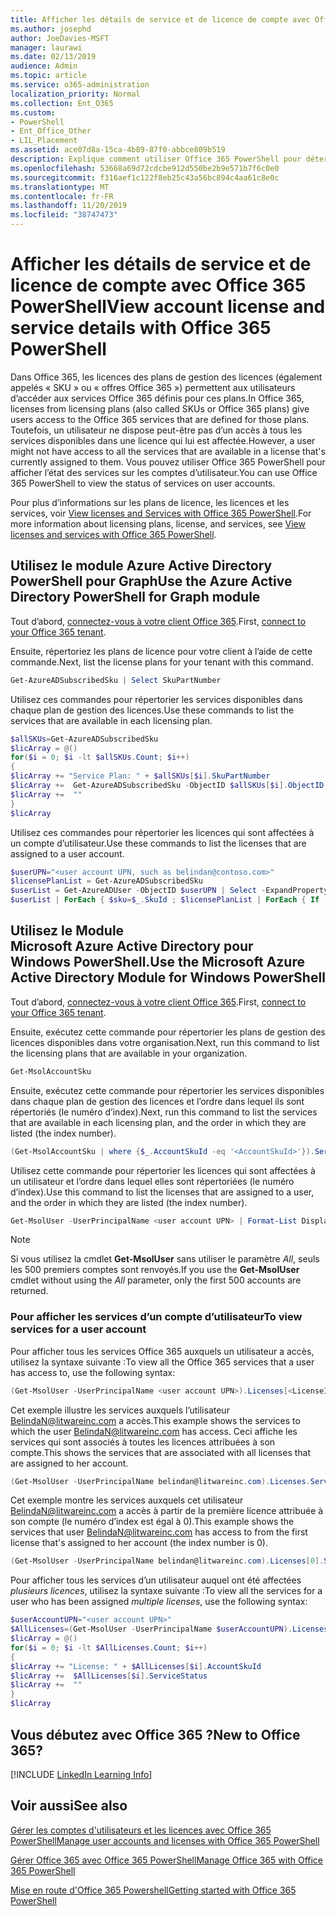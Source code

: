 ```yaml
---
title: Afficher les détails de service et de licence de compte avec Office 365 PowerShell
ms.author: josephd
author: JoeDavies-MSFT
manager: laurawi
ms.date: 02/13/2019
audience: Admin
ms.topic: article
ms.service: o365-administration
localization_priority: Normal
ms.collection: Ent_O365
ms.custom:
- PowerShell
- Ent_Office_Other
- LIL_Placement
ms.assetid: ace07d8a-15ca-4b89-87f0-abbce809b519
description: Explique comment utiliser Office 365 PowerShell pour déterminer les services Office 365 qui ont été attribués à des utilisateurs.
ms.openlocfilehash: 53668a69d72cdcbe912d550be2b9e571b7f6c0e0
ms.sourcegitcommit: f316aef1c122f8eb25c43a56bc894c4aa61c8e0c
ms.translationtype: MT
ms.contentlocale: fr-FR
ms.lasthandoff: 11/20/2019
ms.locfileid: "38747473"
---
```

# <a name="view-account-license-and-service-details-with-office-365-powershell"></a><span data-ttu-id="d5645-103">Afficher les détails de service et de licence de compte avec Office 365 PowerShell</span><span class="sxs-lookup"><span data-stu-id="d5645-103">View account license and service details with Office 365 PowerShell</span></span>

<span data-ttu-id="d5645-104">Dans Office 365, les licences des plans de gestion des licences (également appelés « SKU » ou « offres Office 365 ») permettent aux utilisateurs d’accéder aux services Office 365 définis pour ces plans.</span><span class="sxs-lookup"><span data-stu-id="d5645-104">In Office 365, licenses from licensing plans (also called SKUs or Office 365 plans) give users access to the Office 365 services that are defined for those plans.</span></span> <span data-ttu-id="d5645-105">Toutefois, un utilisateur ne dispose peut-être pas d’un accès à tous les services disponibles dans une licence qui lui est affectée.</span><span class="sxs-lookup"><span data-stu-id="d5645-105">However, a user might not have access to all the services that are available in a license that's currently assigned to them.</span></span> <span data-ttu-id="d5645-106">Vous pouvez utiliser Office 365 PowerShell pour afficher l’état des services sur les comptes d’utilisateur.</span><span class="sxs-lookup"><span data-stu-id="d5645-106">You can use Office 365 PowerShell to view the status of services on user accounts.</span></span> 

<span data-ttu-id="d5645-107">Pour plus d’informations sur les plans de licence, les licences et les services, voir [View licenses and Services with Office 365 PowerShell](view-licenses-and-services-with-office-365-powershell.md).</span><span class="sxs-lookup"><span data-stu-id="d5645-107">For more information about licensing plans, license, and services, see [View licenses and services with Office 365 PowerShell](view-licenses-and-services-with-office-365-powershell.md).</span></span>

## <a name="use-the-azure-active-directory-powershell-for-graph-module"></a><span data-ttu-id="d5645-108">Utilisez le module Azure Active Directory PowerShell pour Graph</span><span class="sxs-lookup"><span data-stu-id="d5645-108">Use the Azure Active Directory PowerShell for Graph module</span></span>

<span data-ttu-id="d5645-109">Tout d’abord, [connectez-vous à votre client Office 365](connect-to-office-365-powershell.md#connect-with-the-azure-active-directory-powershell-for-graph-module).</span><span class="sxs-lookup"><span data-stu-id="d5645-109">First, [connect to your Office 365 tenant](connect-to-office-365-powershell.md#connect-with-the-azure-active-directory-powershell-for-graph-module).</span></span>
  
<span data-ttu-id="d5645-110">Ensuite, répertoriez les plans de licence pour votre client à l’aide de cette commande.</span><span class="sxs-lookup"><span data-stu-id="d5645-110">Next, list the license plans for your tenant with this command.</span></span>

```powershell
Get-AzureADSubscribedSku | Select SkuPartNumber
```

<span data-ttu-id="d5645-111">Utilisez ces commandes pour répertorier les services disponibles dans chaque plan de gestion des licences.</span><span class="sxs-lookup"><span data-stu-id="d5645-111">Use these commands to list the services that are available in each licensing plan.</span></span>

```powershell
$allSKUs=Get-AzureADSubscribedSku
$licArray = @()
for($i = 0; $i -lt $allSKUs.Count; $i++)
{
$licArray += "Service Plan: " + $allSKUs[$i].SkuPartNumber
$licArray +=  Get-AzureADSubscribedSku -ObjectID $allSKUs[$i].ObjectID | Select -ExpandProperty ServicePlans
$licArray +=  ""
}
$licArray
```

<span data-ttu-id="d5645-112">Utilisez ces commandes pour répertorier les licences qui sont affectées à un compte d’utilisateur.</span><span class="sxs-lookup"><span data-stu-id="d5645-112">Use these commands to list the licenses that are assigned to a user account.</span></span>

```powershell
$userUPN="<user account UPN, such as belindan@contoso.com>"
$licensePlanList = Get-AzureADSubscribedSku
$userList = Get-AzureADUser -ObjectID $userUPN | Select -ExpandProperty AssignedLicenses | Select SkuID 
$userList | ForEach { $sku=$_.SkuId ; $licensePlanList | ForEach { If ( $sku -eq $_.ObjectId.substring($_.ObjectId.length - 36, 36) ) { Write-Host $_.SkuPartNumber } } }
```

## <a name="use-the-microsoft-azure-active-directory-module-for-windows-powershell"></a><span data-ttu-id="d5645-113">Utilisez le Module Microsoft Azure Active Directory pour Windows PowerShell.</span><span class="sxs-lookup"><span data-stu-id="d5645-113">Use the Microsoft Azure Active Directory Module for Windows PowerShell</span></span>

<span data-ttu-id="d5645-114">Tout d’abord, [connectez-vous à votre client Office 365](connect-to-office-365-powershell.md#connect-with-the-microsoft-azure-active-directory-module-for-windows-powershell).</span><span class="sxs-lookup"><span data-stu-id="d5645-114">First, [connect to your Office 365 tenant](connect-to-office-365-powershell.md#connect-with-the-microsoft-azure-active-directory-module-for-windows-powershell).</span></span>

<span data-ttu-id="d5645-115">Ensuite, exécutez cette commande pour répertorier les plans de gestion des licences disponibles dans votre organisation.</span><span class="sxs-lookup"><span data-stu-id="d5645-115">Next, run this command to list the licensing plans that are available in your organization.</span></span> 

```powershell
Get-MsolAccountSku
```

<span data-ttu-id="d5645-116">Ensuite, exécutez cette commande pour répertorier les services disponibles dans chaque plan de gestion des licences et l’ordre dans lequel ils sont répertoriés (le numéro d’index).</span><span class="sxs-lookup"><span data-stu-id="d5645-116">Next, run this command to list the services that are available in each licensing plan, and the order in which they are listed (the index number).</span></span>

```powershell
(Get-MsolAccountSku | where {$_.AccountSkuId -eq '<AccountSkuId>'}).ServiceStatus
```
  
<span data-ttu-id="d5645-117">Utilisez cette commande pour répertorier les licences qui sont affectées à un utilisateur et l’ordre dans lequel elles sont répertoriées (le numéro d’index).</span><span class="sxs-lookup"><span data-stu-id="d5645-117">Use this command to list the licenses that are assigned to a user, and the order in which they are listed (the index number).</span></span>

```powershell
Get-MsolUser -UserPrincipalName <user account UPN> | Format-List DisplayName,Licenses
```

>[!Note]
><span data-ttu-id="d5645-118">Si vous utilisez la cmdlet **Get-MsolUser** sans utiliser le paramètre _All_, seuls les 500 premiers comptes sont renvoyés.</span><span class="sxs-lookup"><span data-stu-id="d5645-118">If you use the **Get-MsolUser** cmdlet without using the _All_ parameter, only the first 500 accounts are returned.</span></span>
>
   

### <a name="to-view-services-for-a-user-account"></a><span data-ttu-id="d5645-119">Pour afficher les services d’un compte d’utilisateur</span><span class="sxs-lookup"><span data-stu-id="d5645-119">To view services for a user account</span></span>

<span data-ttu-id="d5645-120">Pour afficher tous les services Office 365 auxquels un utilisateur a accès, utilisez la syntaxe suivante :</span><span class="sxs-lookup"><span data-stu-id="d5645-120">To view all the Office 365 services that a user has access to, use the following syntax:</span></span>
  
```powershell
(Get-MsolUser -UserPrincipalName <user account UPN>).Licenses[<LicenseIndexNumber>].ServiceStatus
```

<span data-ttu-id="d5645-121">Cet exemple illustre les services auxquels l’utilisateur BelindaN@litwareinc.com a accès.</span><span class="sxs-lookup"><span data-stu-id="d5645-121">This example shows the services to which the user BelindaN@litwareinc.com has access.</span></span> <span data-ttu-id="d5645-122">Ceci affiche les services qui sont associés à toutes les licences attribuées à son compte.</span><span class="sxs-lookup"><span data-stu-id="d5645-122">This shows the services that are associated with all licenses that are assigned to her account.</span></span>
  
```powershell
(Get-MsolUser -UserPrincipalName belindan@litwareinc.com).Licenses.ServiceStatus
```

<span data-ttu-id="d5645-123">Cet exemple montre les services auxquels cet utilisateur BelindaN@litwareinc.com a accès à partir de la première licence attribuée à son compte (le numéro d’index est égal à 0).</span><span class="sxs-lookup"><span data-stu-id="d5645-123">This example shows the services that user BelindaN@litwareinc.com has access to from the first license that's assigned to her account (the index number is 0).</span></span>
  
```powershell
(Get-MsolUser -UserPrincipalName belindan@litwareinc.com).Licenses[0].ServiceStatus
```

<span data-ttu-id="d5645-124">Pour afficher tous les services d’un utilisateur auquel ont été affectées *plusieurs licences*, utilisez la syntaxe suivante :</span><span class="sxs-lookup"><span data-stu-id="d5645-124">To view all the services for a user who has been assigned *multiple licenses*, use the following syntax:</span></span>

```powershell
$userAccountUPN="<user account UPN>"
$AllLicenses=(Get-MsolUser -UserPrincipalName $userAccountUPN).Licenses
$licArray = @()
for($i = 0; $i -lt $AllLicenses.Count; $i++)
{
$licArray += "License: " + $AllLicenses[$i].AccountSkuId
$licArray +=  $AllLicenses[$i].ServiceStatus
$licArray +=  ""
}
$licArray
```

  
## <a name="new-to-office-365"></a><span data-ttu-id="d5645-125">Vous débutez avec Office 365 ?</span><span class="sxs-lookup"><span data-stu-id="d5645-125">New to Office 365?</span></span>

[!INCLUDE [LinkedIn Learning Info](../common/office/linkedin-learning-info.md)]

## <a name="see-also"></a><span data-ttu-id="d5645-126">Voir aussi</span><span class="sxs-lookup"><span data-stu-id="d5645-126">See also</span></span>

[<span data-ttu-id="d5645-127">Gérer les comptes d'utilisateurs et les licences avec Office 365 PowerShell</span><span class="sxs-lookup"><span data-stu-id="d5645-127">Manage user accounts and licenses with Office 365 PowerShell</span></span>](manage-user-accounts-and-licenses-with-office-365-powershell.md)
  
[<span data-ttu-id="d5645-128">Gérer Office 365 avec Office 365 PowerShell</span><span class="sxs-lookup"><span data-stu-id="d5645-128">Manage Office 365 with Office 365 PowerShell</span></span>](manage-office-365-with-office-365-powershell.md)
  
[<span data-ttu-id="d5645-129">Mise en route d'Office 365 Powershell</span><span class="sxs-lookup"><span data-stu-id="d5645-129">Getting started with Office 365 PowerShell</span></span>](getting-started-with-office-365-powershell.md)
